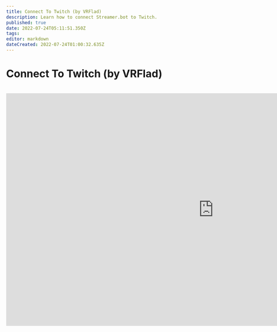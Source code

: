 ```yaml
---
title: Connect To Twitch (by VRFlad)
description: Learn how to connect Streamer.bot to Twitch.
published: true
date: 2022-07-24T05:11:51.350Z
tags: 
editor: markdown
dateCreated: 2022-07-24T01:00:32.635Z
---
```


# Connect To Twitch (by VRFlad)
<br>
<iframe width="1120" height="630" src="https://www.youtube.com/embed/7MkzsxgfVgg" title="YouTube video player" frameborder="0" allow="accelerometer; autoplay; clipboard-write; encrypted-media; gyroscope; picture-in-picture" allowfullscreen></iframe>